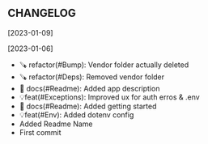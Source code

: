 CHANGELOG
----------------------

[2023-01-09]

[2023-01-06]
 * 🪚 refactor(#Bump): Vendor folder actually deleted
 * 🪚 refactor(#Deps): Removed vendor folder
 * 📖 docs(#Readme): Added app description
 * 💡feat(#Exceptions): Improved ux for auth erros & .env
 * 📖 docs(#Readme): Added getting started
 * 💡feat(#Env): Added dotenv config
 * Added Readme Name
 * First commit
